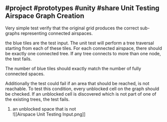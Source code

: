 #project #prototypes #unity #share
Unit Testing Airspace Graph Creation
--

Very simple test verify that the original grid produces the correct sub-graphs representing connected airspaces.  

the blue tiles are the test input.  The unit test will perform a tree traversal starting from each of these tiles.   For each connected airspace, there should be exactly one connected tree. If any tree connects to more than one node, the test fails.  

The number of blue tiles should exactly match the number of fully connected spaces.

Additionally the test could fail if an area that should be reached, is not reachable.  To test this condition, every unblocked cell on the graph should be checked.  If an unblocked cell is discovered which is not part of one of the existing trees, the test fails.
1. an unblocked space that is not  
![[Airspace Unit Testing Input.png]]
